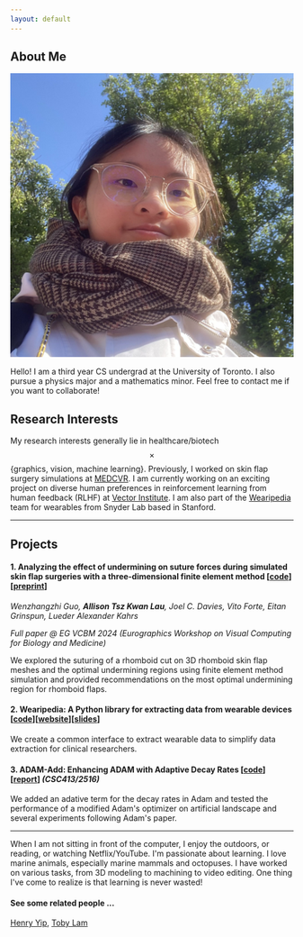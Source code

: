 ```yaml
---
layout: default
---
```


## About Me

<img class="profile-picture" src="profile_pic_3.jpg">

Hello! I am a third year CS undergrad at the University of Toronto. I also pursue a physics major and a mathematics minor. Feel free to contact me if you want to collaborate!

## Research Interests

My research interests generally lie in healthcare/biotech $$\times$$ {graphics, vision, machine learning}. Previously, I worked on skin flap surgery simulations at [MEDCVR](https://medcvr.utm.utoronto.ca/). I am currently working on an exciting project on diverse human preferences in reinforcement learning from human feedback (RLHF) at [Vector Institute](https://vectorinstitute.ai/). I am also part of the [Wearipedia](https://www.wearipedia.com/) team for wearables from Snyder Lab based in Stanford.

---


## Projects
#### 1. Analyzing the effect of undermining on suture forces during simulated skin flap surgeries with a three-dimensional finite element method \[[code](https://mcsgitlab.utm.utoronto.ca/medcvr/medcvr-patch-3d/-/tree/allison)\]\[[preprint](https://a-llison-lau.github.io/VCBM_2024.pdf)\]

*Wenzhangzhi Guo, **Allison Tsz Kwan Lau**, Joel C. Davies, Vito Forte, Eitan Grinspun, Lueder Alexander Kahrs*

*Full paper @ EG VCBM 2024 (Eurographics Workshop on Visual Computing for Biology and Medicine)*

<!-- \[[course report](https://a-llison-lau.github.io/csc494-report.pdf)\] *(CSC494)* -->
We explored the suturing of a rhomboid cut on 3D rhomboid skin flap meshes and the optimal undermining regions using finite element method simulation and provided recommendations on the most optimal undermining region for rhomboid flaps.

#### 2. Wearipedia: A Python library for extracting data from wearable devices \[[code](https://github.com/Stanford-Health/wearipedia)\]\[[website](https://www.wearipedia.com/)\]\[[slides](https://docs.google.com/presentation/d/1oXU8OOlWbymEXDmUWjQkwmWW3c9kI7dtPcNK-kDt0_4/edit?usp=sharing)\]
We create a common interface to extract wearable data to simplify data extraction for clinical researchers.

#### 3. ADAM-Add: Enhancing ADAM with Adaptive Decay Rates \[[code](https://github.com/a-llison-lau/CSC413-Project)\]\[[report](https://a-llison-lau.github.io/csc413-report.pdf)\] *(CSC413/2516)*
We added an adative term for the decay rates in Adam and tested the performance of a modified Adam's optimizer on artificial landscape and several experiments following Adam's paper.


---

When I am not sitting in front of the computer, I enjoy the outdoors, or reading, or watching Netflix/YouTube. I'm passionate about learning. I love marine animals, especially marine mammals and octopuses. I have worked on various tasks, from 3D modeling to machining to video editing. One thing I've come to realize is that learning is never wasted!

#### See some related people ...
[Henry Yip](https://henry-yip.github.io/), [Toby Lam](https://users.ox.ac.uk/~ball5935/)

